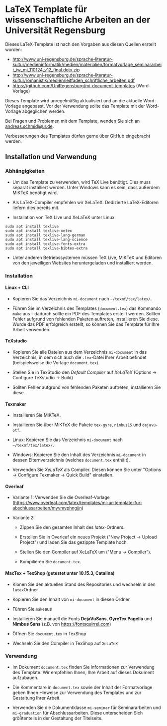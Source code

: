 # LaTeX Template für wissenschaftliche Arbeiten an der Universität Regensburg

Dieses LaTeX-Template ist nach den Vorgaben aus diesen Quellen erstellt worden:    
- http://www.uni-regensburg.de/sprache-literatur-kultur/medieninformatik/medien/materialien/formatvorlage_seminararbeit_iw_mi_110124_v12_final.dotx.zip    
- http://www.uni-regensburg.de/sprache-literatur-kultur/romanistik/medien/leitfaden_schriftliche_arbeiten.pdf
- https://github.com/UniRegensburg/mi-document-templates (Word-Vorlage)

Dieses Template wird unregelmäßig aktualisiert und an die aktuelle Word-Vorlage angepasst. Vor der Verwendung sollte das Template mit der Word-Vorlage abgeglichen werden.

Bei Fragen und Problemen mit dem Template, wenden Sie sich an andreas.schmid@ur.de.

Verbesserungen des Templates dürfen gerne über GitHub eingebracht werden.

## Installation und Verwendung

### Abhängigkeiten

- Um das Template zu verwenden, wird TeX Live benötigt. Dies muss separat installiert werden. Unter Windows kann es sein, dass außerdem MiKTeX benötigt wird.

- Als LaTeX-Compiler empfehlen wir XeLaTeX. Dedizierte LaTeX-Editoren liefern dies bereits mit.

- Installation von TeX Live und XeLaTeX unter Linux:

```
sudo apt install texlive
sudo apt install texlive-xetex
sudo apt install texlive-lang-german
sudo apt install texlive-lang-science
sudo apt install texlive-fonts-extra
sudo apt install texlive-bibtex-extra
```

- Unter anderen Betriebssystemen müssen TeX Live, MiKTeX und Editoren von den jeweiligen Websites heruntergeladen und installiert werden.

### Installation

#### Linux + CLI

- Kopieren Sie das Verzeichnis ```mi-document``` nach ```~/texmf/tex/latex/```.

- Führen Sie im Verzeichnis des Templates (```document.tex```) das Kommando ```make``` aus - dadurch sollte ein PDF des Templates erstellt werden. Sollten Fehler aufgrund von fehlenden Paketen auftreten, installieren Sie diese. Wurde das PDF erfolgreich erstellt, so können Sie das Template für Ihre Arbeit verwenden.

#### TeXstudio

- Kopieren Sie alle Dateien aus dem Verzeichnis ```mi-document``` in das Verzeichnis, in dem sich auch die ```.tex```-Datei Ihrer Arbeit befindet (beispielsweise die Vorlage ```document.tex```).

- Stellen Sie in TexStudio den *Default Compiler* auf *XeLaTeX* (Options -> Configure TeXstudio -> Build)

- Sollten Fehler aufgrund von fehlenden Paketen auftreten, installieren Sie diese.

#### Texmaker

- Installieren Sie MiKTeX.

- Installieren Sie über MiKTeX die Pakete ```tex-gyre```, ```nimbus15``` und ```dejavu-otf```.

- Linux: Kopieren Sie das Verzeichnis ```mi-document``` nach ```~/texmf/tex/latex/```.

- Windows: Kopieren Sie den Inhalt des Verzeichnis ```mi-document``` in dessen Elternverzeichnis (welches ```document.tex``` enthält).

- Verwenden Sie *XeLaTeX* als Compiler. Diesen können Sie unter "Options -> Configure Texmaker -> Quick Build" einstellen.

#### Overleaf

- Variante 1: Verwenden Sie die Overleaf-Vorlage (https://www.overleaf.com/latex/templates/mi-ur-template-fur-abschlussarbeiten/myvmvphngjjn)

- Variante 2:

  - Zippen Sie den gesamten Inhalt des *latex*-Ordners.

  - Erstellen Sie in Overleaf ein neues Projekt ("New Project -> Upload Project") und laden Sie das gezippte Template hoch.

  - Stellen Sie den Compiler auf XeLaTeX um ("Menu -> Compiler").

  - Kompilieren Sie ```document.tex```.


#### MacTex + TexShop (getestet unter 10.15.3, Catalina)

- Klonen Sie den aktuellen Stand des Repositories und wechseln in den ```latex```Ordner

- Kopieren Sie den Inhalt von ```mi-document``` in diesen Ordner

- Führen Sie ```make```aus

- Installieren Sie manuell die Fonts **DejaVuSans**, **GyreTex Pagella** und **Nimbus Sans** (z.B. von https://fontsquirrel.com)

- Öffnen Sie ```document.tex``` in TexShop

- Wechseln Sie den Compiler in TexShop auf ```XeLaTeX```

### Verwendung

- Im Dokument ```document.tex``` finden Sie Informationen zur Verwendung des Template. Wir empfehlen Ihnen, Ihre Arbeit auf dieses Dokument aufzubauen.

- Die Kommentare in ```document.tex``` sowie der Inhalt der Formatvorlage geben Ihnen Hinweise zur Verwendung des Templates und zur Gestaltung Ihrer Arbeit.

- Verwenden Sie die Dokumentklasse ```mi-seminar``` für Seminararbeiten und ```mi-graduation``` für Abschlussarbeiten. Diese unterscheiden Sich größtenteils in der Gestaltung der Titelseite.
